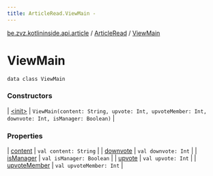 ```yaml
---
title: ArticleRead.ViewMain - 
---
```


[be.zvz.kotlininside.api.article](../../index.html) / [ArticleRead](../index.html) / [ViewMain](./index.html)

# ViewMain

`data class ViewMain`

### Constructors

| [&lt;init&gt;](-init-.html) | `ViewMain(content: String, upvote: Int, upvoteMember: Int, downvote: Int, isManager: Boolean)` |

### Properties

| [content](content.html) | `val content: String` |
| [downvote](downvote.html) | `val downvote: Int` |
| [isManager](is-manager.html) | `val isManager: Boolean` |
| [upvote](upvote.html) | `val upvote: Int` |
| [upvoteMember](upvote-member.html) | `val upvoteMember: Int` |

